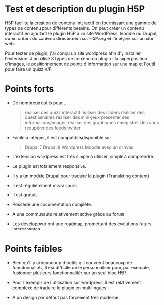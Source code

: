 # Test et description du plugin H5P

H5P facilite la création de contenu interactif en fournissant une gamme de types de contenu pour différents besoins. On peut créer un contenu interactif en ajoutant le plugin H5P à un site WordPress, Moodle ou Drupal, ou en créant du contenu directement sur H5P.org et l'intégrer sur un site web.

Pour tester ce plugin, j'ai conçu un site wordpress afin d'y installer l'extension. J'ai utilisé 3 types de contenu du plugin : la superposition d'images, le positionnement de points d'information sur une map et l'outil pour faire un quizz V/F.


# Points forts
- De nombreux outils pour...
	> réaliser des quizz interactif
	> réaliser des sliders
	> réaliser des questionnaires
	> réaliser des mini-jeux
	> présenter des informations/images
	> réaliser des graphiques
	> enregistrer des sons
	> récupérer des feeds twitter

- Facile à intégrer, il est compatible/disponible sur
	> Drupal 7
	> Drupal 8
	> Wordpress
	> Moodle
	> avec un canvas
- L'extension wordpress est très simple à utiliser, simple à comprendre.
- Le plugin est totalement responsive.
- Il y a un module Drupal pour traduire le plugin (Translating content)
- Il est régulièrement mis-à-jours
- Il est gratuit.
- Possède une documentation complète.
- A une communauté relativement active grâce au forum
- Les développeur ont une roadmap, promettant des évolutions futurs intéressantes


# Points faibles
- Bien qu'il y ai beaucoup d'outils qui couvrent beaucoup de fonctionnalités, il est difficile de le personnaliser pour, par exemple, fusionner plusieurs fonctionnalités sur un seul bloc H5P. 

- Pour l'exemple de l'utilisation sur wordpress, il est relativement complexe de traduire le plugin en multilingues.

- A un design par défaut pas forcement très moderne.
